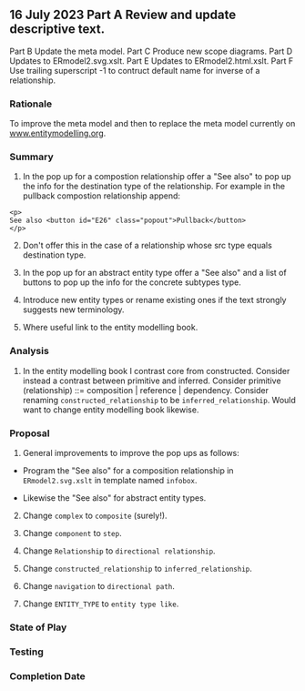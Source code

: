 

## 16 July 2023 Part A Review and update descriptive text.

   Part B Update the meta model.
   Part C Produce new scope diagrams.
   Part D Updates to ERmodel2.svg.xslt.
   Part E Updates to ERmodel2.html.xslt.
   Part F Use trailing superscript -1 to contruct default name for inverse of a relationship.



### Rationale 
To improve the meta model and then to replace the meta model currently on www.entitymodelling.org.

### Summary  
1. In the pop up for a compostion relationship offer a "See also" to pop up the info for the destination type of the relationship.
For example in the pullback compostion relationship append: 
```
<p>
See also <button id="E26" class="popout">Pullback</button>
</p>
```
2. Don't offer this in the case of a relationship whose src type equals destination type.

3. In the pop up for an abstract entity type offer a "See also" and a list of  buttons to pop up the info for the concrete subtypes type.

4. Introduce new entity types or rename existing ones if the text strongly suggests new terminology. 

5. Where useful link to the entity modelling book.

### Analysis
1. In the entity modelling book I contrast core from constructed. Consider instead a contrast between primitive and inferred.
Consider primitive (relationship) ::= composition | reference | dependency. 
Consider renaming `constructed_relationship` to be `inferred_relationship`.
Would want to change entity modelling book likewise.   

### Proposal
1. General improvements to  improve the pop ups as follows:

- Program the "See also" for a composition relationship in `ERmodel2.svg.xslt` in template named `infobox`.

- Likewise the "See also" for abstract entity types.

2. Change `complex` to `composite` (surely!).

3. Change `component` to `step`.

3. Change `Relationship` to `directional relationship`.

4. Change `constructed_relationship` to `inferred_relationship`.

5. Change `navigation` to `directional path`.

6. Change `ENTITY_TYPE` to `entity type like`.

### State of Play


### Testing

### Completion Date


